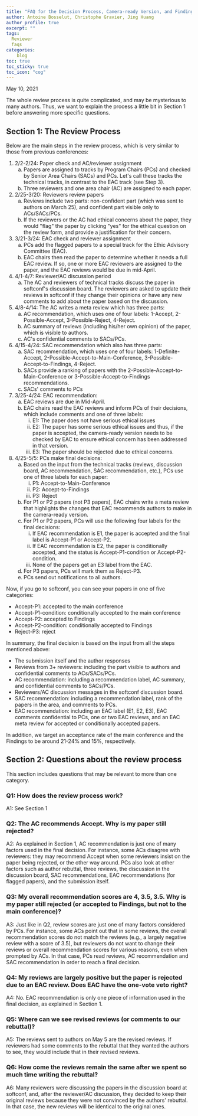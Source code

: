 ```yaml
---
title: "FAQ for the Decision Process, Camera-ready Version, and Findings"
author: Antoine Bosselut, Christophe Gravier, Jing Huang
author_profile: true
excerpt: ""
tags:
  Reviewer
  faqs
categories:
    blog
toc: true
toc_sticky: true
toc_icon: "cog"
---
```

May 10, 2021

The whole review process is quite complicated, and may be mysterious to many authors. Thus, we want to explain the process a little bit in Section 1 before answering more specific questions. 

## Section 1: The Review Process
Below are the main steps in the review process, which is very similar to those from previous conferences: 
<ol>
<li> 2/2-2/24: Paper check and AC/reviewer assignment
	<ol type="a">
	<li>Papers are assigned to tracks by Program Chairs (PCs) and checked by Senior Area Chairs (SACs) and PCs. Let's call these tracks the technical tracks, in contrast to the EAC track (see Step 3).</li> 
	<li>Three reviewers and one area chair (AC) are assigned to each paper.</li>
	</ol>
</li>
<li> 2/25-3/20: Reviewers review papers 
	<ol type="a">
	<li>Reviews include two parts: non-confident part (which was sent to authors on March 25), and confident part visible only to ACs/SACs/PCs.</li>
	<li>If the reviewers or the AC had ethical concerns about the paper, they would "flag" the paper by clicking "yes" for the ethical question on the review form, and provide a justification for their concern.</li>
	</ol>
</li>
<li> 3/21-3/24: EAC check and reviewer assignment
	<ol type="a">
	<li>PCs add the flagged papers to a special track for the Ethic Advisory Committee (EAC).</li>
	<li>EAC chairs then read the paper to determine whether it needs a full EAC review. If so, one or more EAC reviewers are assigned to the paper, and the EAC reviews would be due in mid-April.</li>
	</ol>
</li>
<li> 4/1-4/7: Reviewer/AC discussion period
	<ol type="a">
	<li>The AC and reviewers of technical tracks discuss the paper in softconf's discussion board. The reviewers are asked to update their reviews in softconf if they change their opinions or have any new comments to add about the paper based on the discussion.</li>
	</ol>
</li>
<li> 4/8-4/14: The AC writes a meta review which has three parts:
	<ol type="a">
	<li>AC recommendation, which uses one of four labels: 1-Accept, 2-Possible-Accept, 3-Possible-Reject, 4-Reject.</li>
	<li>AC summary of reviews  (including his/her own opinion) of the paper, which is visible to authors.</li>
	<li>AC's confidential comments to SACs/PCs.</li>
	</ol>
</li>
<li> 4/15-4/24: SAC recommendation which also has three parts:
	<ol type="a">
	<li>SAC recommendation, which uses one of four labels: 1-Definite-Accept, 2-Possible-Accept-to-Main-Conference, 3-Possible-Accept-to-Findings, 4-Reject.</li>
	<li>SACs provide a ranking of papers with the 2-Possible-Accept-to-Main-Conference or 3-Possible-Accept-to-Findings recommendations.</li>
	<li>SACs' comments to PCs</li>
	</ol>
</li>
<li> 3/25-4/24: EAC recommendation:
	<ol type="a">
	<li>EAC reviews are due in Mid-April.</li>
	<li>EAC chairs read the EAC reviews and inform PCs of their decisions, which include comments and one of three labels:
		<ol type="i">
		<li>E1: The paper does not have serious ethical issues</li>
		<li>E2: The paper has some serious ethical issues and thus, if the paper is accepted, the camera-ready version needs to be checked by EAC to ensure ethical concern has been addressed in that version.</li>
		<li>E3: The paper should be rejected due to ethical concerns.</li>
		</ol>
	</li>
	</ol>
</li>
<li>4/25-5/5: PCs make final decisions:
	<ol type="a">
	<li>Based on the input from the technical tracks (reviews, discussion board, AC recommendation, SAC recommendation, etc.), PCs use one of three labels for each paper:
		<ol type="i">
		<li>P1: Accept-to-Main-Conference</li>
		<li>P2: Accept-to-Findings</li>
		<li>P3: Reject</li>
		</ol>
	</li>
	<li>For P1 or P2 papers (not P3 papers), EAC chairs write a meta review that highlights the changes that EAC recommends authors to make in the camera-ready version.</li>
	<li>For P1 or P2 papers, PCs will use the following four labels for the final decisions:
		<ol type="i">
		<li>If EAC recommendation is E1, the paper is accepted and the final label is Accept-P1 or Accept-P2.</li>
		<li>If EAC recommendation is E2, the paper is conditionally accepted, and the status is Accept-P1-condition or Accept-P2-condition.</li>
		<li>None of the papers get an E3 label from the EAC.</li>
		</ol>
	</li>
	<li>For P3 papers, PCs will mark them as Reject-P3.</li>
	<li>PCs send out notifications to all authors.</li>
	</ol>
</li>
</ol>

Now, if you go to softconf, you can see your papers in one of five categories: 
- Accept-P1: accepted to the main conference
- Accept-P1-condition: conditionally accepted to the main conference
- Accept-P2: accepted to Findings
- Accept-P2-condition: conditionally accepted to Findings
- Reject-P3: reject

In summary, the final decision is based on the input from all the steps mentioned above:
- The submission itself and the author responses
- Reviews from 3+ reviewers: including the part visible to authors and confidential comments to ACs/SACs/PCs.
- AC recommendation: including a recommendation label, AC summary, and confidential comments to SACs/PCs.
- Reviewers/AC discussion messages in the softconf discussion board.
- SAC recommendation: including a recommendation label, rank of the papers in the area, and comments to PCs.
- EAC recommendation: including an EAC label (E1, E2, E3), EAC comments confidential to PCs, one or two EAC reviews, and an EAC meta review for accepted or conditionally accepted papers.

In addition, we target an acceptance rate of the main conference and the Findings to be around 21-24% and 15%, respectively.

## Section 2: Questions about the review process
This section includes questions that may be relevant to more than one category.

### Q1: How does the review process work?
A1: See Section 1

### Q2: The AC recommends Accept. Why is my paper still rejected?
A2: As explained in Section 1, AC recommendation is just one of many factors used in the final decision. For instance, some ACs disagree with reviewers: they may recommend Accept when some reviewers insist on the paper being rejected, or the other way around. PCs also look at other factors such as author rebuttal, three reviews, the discussion in the discussion board, SAC recommendations, EAC recommendations (for flagged papers), and the submission itself.

### Q3: My overall recommendation scores are 4, 3.5, 3.5. Why is my paper still rejected (or accepted to Findings, but not to the main conference)?
A3: Just like in Q2, review scores are just one of many factors considered by PCs. For instance, some ACs point out that in some reviews, the overall recommendation scores do not match the reviews (e.g., a largely negative review with a score of 3.5), but reviewers do not want to change their reviews or overall recommendation scores for various reasons, even when prompted by ACs. In that case, PCs read reviews, AC recommendation and SAC recommendation in order to reach a final decision.

### Q4: My reviews are largely positive but the paper is rejected due to an EAC review. Does EAC have the one-vote veto right?
A4: No. EAC recommendation is only one piece of information used in the final decision, as explained in Section 1.

### Q5: Where can we see revised reviews (or comments to our rebuttal)?
A5: The reviews sent to authors on May 5 are the revised reviews. If reviewers had some comments to the rebuttal that they wanted the authors to see, they would include that in their revised reviews. 

### Q6: How come the reviews remain the same after we spent so much time writing the rebuttal?
A6: Many reviewers were discussing the papers in the discussion board at softconf, and, after the reviewer/AC discussion, they decided to keep their original reviews because they were not convinced by the authors' rebuttal. In that case, the new reviews will be identical to the original ones.

 
 











